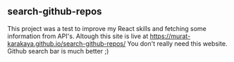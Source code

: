 ## search-github-repos
This project was a test to improve my React skills and fetching some information from API's. Altough this site is live at https://murat-karakaya.github.io/search-github-repos/ You don't really need this website. Github search bar is much better ;)
